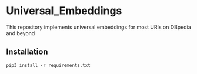 # Universal_Embeddings
This repository implements universal embeddings for most URIs on DBpedia and beyond

## Installation
`pip3 install -r requirements.txt`